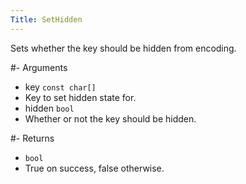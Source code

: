 ```yaml
---
Title: SetHidden
---
```


Sets whether the key should be hidden from encoding.

#- Arguments
- key `const char[]`
- Key to set hidden state for.
- hidden `bool`
- Whether or not the key should be hidden.

#- Returns
- `bool`
- True on success, false otherwise.
